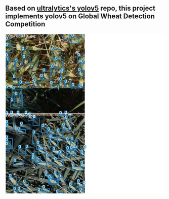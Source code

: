 ## Based on [ultralytics's yolov5](https://github.com/ultralytics/yolov5) repo, this project implements yolov5 on Global Wheat Detection Competition

![s](train_batch2.jpg?raw=True)
